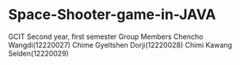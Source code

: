 # Space-Shooter-game-in-JAVA

GCIT Second year, first semester
Group Members
Chencho Wangdi(12220027)
Chime Gyeltshen Dorji(12220028)
Chimi Kawang Selden(12220029)
